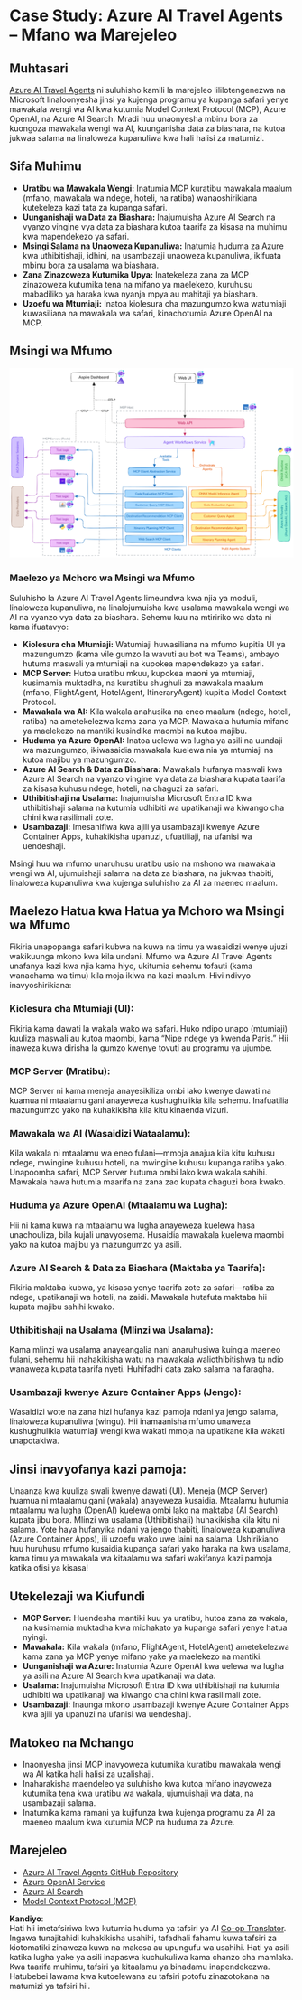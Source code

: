 <!--
CO_OP_TRANSLATOR_METADATA:
{
  "original_hash": "4d3415b9d2bf58bc69be07f945a69e07",
  "translation_date": "2025-05-20T23:42:36+00:00",
  "source_file": "09-CaseStudy/README.md",
  "language_code": "sw"
}
-->
# Case Study: Azure AI Travel Agents – Mfano wa Marejeleo

## Muhtasari

[Azure AI Travel Agents](https://github.com/Azure-Samples/azure-ai-travel-agents) ni suluhisho kamili la marejeleo lililotengenezwa na Microsoft linaloonyesha jinsi ya kujenga programu ya kupanga safari yenye mawakala wengi wa AI kwa kutumia Model Context Protocol (MCP), Azure OpenAI, na Azure AI Search. Mradi huu unaonyesha mbinu bora za kuongoza mawakala wengi wa AI, kuunganisha data za biashara, na kutoa jukwaa salama na linaloweza kupanuliwa kwa hali halisi za matumizi.

## Sifa Muhimu
- **Uratibu wa Mawakala Wengi:** Inatumia MCP kuratibu mawakala maalum (mfano, mawakala wa ndege, hoteli, na ratiba) wanaoshirikiana kutekeleza kazi tata za kupanga safari.
- **Uunganishaji wa Data za Biashara:** Inajumuisha Azure AI Search na vyanzo vingine vya data za biashara kutoa taarifa za kisasa na muhimu kwa mapendekezo ya safari.
- **Msingi Salama na Unaoweza Kupanuliwa:** Inatumia huduma za Azure kwa uthibitishaji, idhini, na usambazaji unaoweza kupanuliwa, ikifuata mbinu bora za usalama wa biashara.
- **Zana Zinazoweza Kutumika Upya:** Inatekeleza zana za MCP zinazoweza kutumika tena na mifano ya maelekezo, kuruhusu mabadiliko ya haraka kwa nyanja mpya au mahitaji ya biashara.
- **Uzoefu wa Mtumiaji:** Inatoa kiolesura cha mazungumzo kwa watumiaji kuwasiliana na mawakala wa safari, kinachotumia Azure OpenAI na MCP.

## Msingi wa Mfumo
![Architecture](https://raw.githubusercontent.com/Azure-Samples/azure-ai-travel-agents/main/docs/ai-travel-agents-architecture-diagram.png)

### Maelezo ya Mchoro wa Msingi wa Mfumo

Suluhisho la Azure AI Travel Agents limeundwa kwa njia ya moduli, linaloweza kupanuliwa, na linalojumuisha kwa usalama mawakala wengi wa AI na vyanzo vya data za biashara. Sehemu kuu na mtiririko wa data ni kama ifuatavyo:

- **Kiolesura cha Mtumiaji:** Watumiaji huwasiliana na mfumo kupitia UI ya mazungumzo (kama vile gumzo la wavuti au bot wa Teams), ambayo hutuma maswali ya mtumiaji na kupokea mapendekezo ya safari.
- **MCP Server:** Hutoa uratibu mkuu, kupokea maoni ya mtumiaji, kusimamia muktadha, na kuratibu shughuli za mawakala maalum (mfano, FlightAgent, HotelAgent, ItineraryAgent) kupitia Model Context Protocol.
- **Mawakala wa AI:** Kila wakala anahusika na eneo maalum (ndege, hoteli, ratiba) na ametekelezwa kama zana ya MCP. Mawakala hutumia mifano ya maelekezo na mantiki kusindika maombi na kutoa majibu.
- **Huduma ya Azure OpenAI:** Inatoa uelewa wa lugha ya asili na uundaji wa mazungumzo, ikiwasaidia mawakala kuelewa nia ya mtumiaji na kutoa majibu ya mazungumzo.
- **Azure AI Search & Data za Biashara:** Mawakala hufanya maswali kwa Azure AI Search na vyanzo vingine vya data za biashara kupata taarifa za kisasa kuhusu ndege, hoteli, na chaguzi za safari.
- **Uthibitishaji na Usalama:** Inajumuisha Microsoft Entra ID kwa uthibitishaji salama na kutumia udhibiti wa upatikanaji wa kiwango cha chini kwa rasilimali zote.
- **Usambazaji:** Imesanifiwa kwa ajili ya usambazaji kwenye Azure Container Apps, kuhakikisha upanuzi, ufuatiliaji, na ufanisi wa uendeshaji.

Msingi huu wa mfumo unaruhusu uratibu usio na mshono wa mawakala wengi wa AI, ujumuishaji salama na data za biashara, na jukwaa thabiti, linaloweza kupanuliwa kwa kujenga suluhisho za AI za maeneo maalum.

## Maelezo Hatua kwa Hatua ya Mchoro wa Msingi wa Mfumo
Fikiria unapopanga safari kubwa na kuwa na timu ya wasaidizi wenye ujuzi wakikuunga mkono kwa kila undani. Mfumo wa Azure AI Travel Agents unafanya kazi kwa njia kama hiyo, ukitumia sehemu tofauti (kama wanachama wa timu) kila moja ikiwa na kazi maalum. Hivi ndivyo inavyoshirikiana:

### Kiolesura cha Mtumiaji (UI):
Fikiria kama dawati la wakala wako wa safari. Huko ndipo unapo (mtumiaji) kuuliza maswali au kutoa maombi, kama “Nipe ndege ya kwenda Paris.” Hii inaweza kuwa dirisha la gumzo kwenye tovuti au programu ya ujumbe.

### MCP Server (Mratibu):
MCP Server ni kama meneja anayesikiliza ombi lako kwenye dawati na kuamua ni mtaalamu gani anayeweza kushughulikia kila sehemu. Inafuatilia mazungumzo yako na kuhakikisha kila kitu kinaenda vizuri.

### Mawakala wa AI (Wasaidizi Wataalamu):
Kila wakala ni mtaalamu wa eneo fulani—mmoja anajua kila kitu kuhusu ndege, mwingine kuhusu hoteli, na mwingine kuhusu kupanga ratiba yako. Unapoomba safari, MCP Server hutuma ombi lako kwa wakala sahihi. Mawakala hawa hutumia maarifa na zana zao kupata chaguzi bora kwako.

### Huduma ya Azure OpenAI (Mtaalamu wa Lugha):
Hii ni kama kuwa na mtaalamu wa lugha anayeweza kuelewa hasa unachouliza, bila kujali unavyosema. Husaidia mawakala kuelewa maombi yako na kutoa majibu ya mazungumzo ya asili.

### Azure AI Search & Data za Biashara (Maktaba ya Taarifa):
Fikiria maktaba kubwa, ya kisasa yenye taarifa zote za safari—ratiba za ndege, upatikanaji wa hoteli, na zaidi. Mawakala hutafuta maktaba hii kupata majibu sahihi kwako.

### Uthibitishaji na Usalama (Mlinzi wa Usalama):
Kama mlinzi wa usalama anayeangalia nani anaruhusiwa kuingia maeneo fulani, sehemu hii inahakikisha watu na mawakala waliothibitishwa tu ndio wanaweza kupata taarifa nyeti. Huhifadhi data zako salama na faragha.

### Usambazaji kwenye Azure Container Apps (Jengo):
Wasaidizi wote na zana hizi hufanya kazi pamoja ndani ya jengo salama, linaloweza kupanuliwa (wingu). Hii inamaanisha mfumo unaweza kushughulikia watumiaji wengi kwa wakati mmoja na upatikane kila wakati unapotakiwa.

## Jinsi inavyofanya kazi pamoja:

Unaanza kwa kuuliza swali kwenye dawati (UI).
Meneja (MCP Server) huamua ni mtaalamu gani (wakala) anayeweza kusaidia.
Mtaalamu hutumia mtaalamu wa lugha (OpenAI) kuelewa ombi lako na maktaba (AI Search) kupata jibu bora.
Mlinzi wa usalama (Uthibitishaji) huhakikisha kila kitu ni salama.
Yote haya hufanyika ndani ya jengo thabiti, linaloweza kupanuliwa (Azure Container Apps), ili uzoefu wako uwe laini na salama.
Ushirikiano huu huruhusu mfumo kusaidia kupanga safari yako haraka na kwa usalama, kama timu ya mawakala wa kitaalamu wa safari wakifanya kazi pamoja katika ofisi ya kisasa!

## Utekelezaji wa Kiufundi
- **MCP Server:** Huendesha mantiki kuu ya uratibu, hutoa zana za wakala, na kusimamia muktadha kwa michakato ya kupanga safari yenye hatua nyingi.
- **Mawakala:** Kila wakala (mfano, FlightAgent, HotelAgent) ametekelezwa kama zana ya MCP yenye mifano yake ya maelekezo na mantiki.
- **Uunganishaji wa Azure:** Inatumia Azure OpenAI kwa uelewa wa lugha ya asili na Azure AI Search kwa upatikanaji wa data.
- **Usalama:** Inajumuisha Microsoft Entra ID kwa uthibitishaji na kutumia udhibiti wa upatikanaji wa kiwango cha chini kwa rasilimali zote.
- **Usambazaji:** Inaunga mkono usambazaji kwenye Azure Container Apps kwa ajili ya upanuzi na ufanisi wa uendeshaji.

## Matokeo na Mchango
- Inaonyesha jinsi MCP inavyoweza kutumika kuratibu mawakala wengi wa AI katika hali halisi za uzalishaji.
- Inaharakisha maendeleo ya suluhisho kwa kutoa mifano inayoweza kutumika tena kwa uratibu wa wakala, ujumuishaji wa data, na usambazaji salama.
- Inatumika kama ramani ya kujifunza kwa kujenga programu za AI za maeneo maalum kwa kutumia MCP na huduma za Azure.

## Marejeleo
- [Azure AI Travel Agents GitHub Repository](https://github.com/Azure-Samples/azure-ai-travel-agents)
- [Azure OpenAI Service](https://azure.microsoft.com/en-us/products/ai-services/openai-service/)
- [Azure AI Search](https://azure.microsoft.com/en-us/products/ai-services/ai-search/)
- [Model Context Protocol (MCP)](https://modelcontextprotocol.io/)

**Kandiyo**:  
Hati hii imetafsiriwa kwa kutumia huduma ya tafsiri ya AI [Co-op Translator](https://github.com/Azure/co-op-translator). Ingawa tunajitahidi kuhakikisha usahihi, tafadhali fahamu kuwa tafsiri za kiotomatiki zinaweza kuwa na makosa au upungufu wa usahihi. Hati ya asili katika lugha yake ya asili inapaswa kuchukuliwa kama chanzo cha mamlaka. Kwa taarifa muhimu, tafsiri ya kitaalamu ya binadamu inapendekezwa. Hatubebei lawama kwa kutoelewana au tafsiri potofu zinazotokana na matumizi ya tafsiri hii.